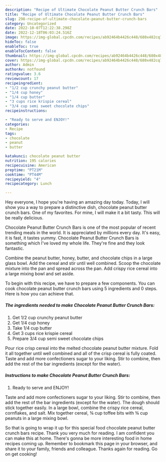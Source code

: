 ```yaml
---
description: "Recipe of Ultimate Chocolate Peanut Butter Crunch Bars"
title: "Recipe of Ultimate Chocolate Peanut Butter Crunch Bars"
slug: 298-recipe-of-ultimate-chocolate-peanut-butter-crunch-bars
category: Uncategorized
date: 2022-10-07T12:22:38.298Z
date: 2022-12-18T06:03:24.516Z
image: https://img-global.cpcdn.com/recipes/ab92464b4426c448/680x482cq70/chocolate-peanut-butter-crunch-bars-recipe-main-photo.jpg
hideToc: false
enableToc: true
enableTocContent: false
thumbnail: https://img-global.cpcdn.com/recipes/ab92464b4426c448/680x482cq70/chocolate-peanut-butter-crunch-bars-recipe-main-photo.jpg
cover: https://img-global.cpcdn.com/recipes/ab92464b4426c448/680x482cq70/chocolate-peanut-butter-crunch-bars-recipe-main-photo.jpg
author: Admin
authorAv: notfound
ratingvalue: 3.6
reviewcount: 17
recipeingredient:
- "1/2 cup crunchy peanut butter"
- "1/4 cup honey"
- "1/4 cup butter"
- "3 cups rice krispie cereal"
- "3/4 cup semi sweet chocolate chips"
recipeinstructions:

- "Ready to serve and ENJOY!"
categories:
- Recipe
tags:
- chocolate
- peanut
- butter

katakunci: chocolate peanut butter 
nutrition: 195 calories
recipecuisine: American
preptime: "PT21M"
cooktime: "PT44M"
recipeyield: "4"
recipecategory: Lunch

---
```



Hey everyone, I hope you're having an amazing day today. Today, I will show you a way to prepare a distinctive dish, chocolate peanut butter crunch bars. One of my favorites. For mine, I will make it a bit tasty. This will be really delicious.

Chocolate Peanut Butter Crunch Bars is one of the most popular of recent trending meals in the world. It is appreciated by millions every day. It's easy, it is fast, it tastes yummy. Chocolate Peanut Butter Crunch Bars is something which I've loved my whole life. They're fine and they look fantastic.

Combine the peanut butter, honey, butter, and chocolate chips in a large glass bowl. Add the cereal and stir until well combined. Scoop the chocolate mixture into the pan and spread across the pan. Add crispy rice cereal into a large mixing bowl and set aside.


To begin with this recipe, we have to prepare a few components. You can cook chocolate peanut butter crunch bars using 5 ingredients and 0 steps. Here is how you can achieve that.

<!--inarticleads1-->

##### The ingredients needed to make Chocolate Peanut Butter Crunch Bars:

1. Get 1/2 cup crunchy peanut butter
1. Get 1/4 cup honey
1. Take 1/4 cup butter
1. Get 3 cups rice krispie cereal
1. Prepare 3/4 cup semi sweet chocolate chips


Pour rice crisp cereal into the melted chocolate peanut butter mixture. Fold it all together until well combined and all of the crisp cereal is fully coated. Taste and add more confectioners sugar to your liking. Stir to combine, then add the rest of the bar ingredients (except for the water). 

<!--inarticleads2-->

##### Instructions to make Chocolate Peanut Butter Crunch Bars:


1. Ready to serve and ENJOY!

Taste and add more confectioners sugar to your liking. Stir to combine, then add the rest of the bar ingredients (except for the water). The dough should stick together easily. In a large bowl, combine the crispy rice cereal, cornflakes, and salt. Mix together cereal, ¾ cup toffee bits with ¾ cup peanuts in a large mixing bowl. 

So that is going to wrap it up for this special food chocolate peanut butter crunch bars recipe. Thank you very much for reading. I am confident you can make this at home. There's gonna be more interesting food in home recipes coming up. Remember to bookmark this page in your browser, and share it to your family, friends and colleague. Thanks again for reading. Go on get cooking!
